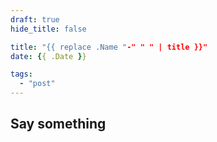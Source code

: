 ```yaml
---
draft: true
hide_title: false

title: "{{ replace .Name "-" " " | title }}"
date: {{ .Date }}

tags:
  - "post"
---
```


## Say something
